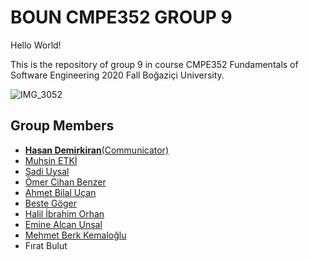 # BOUN CMPE352 GROUP 9

Hello World!

This is the repository of group 9 in course CMPE352 Fundamentals of Software Engineering 2020 Fall Boğaziçi University.  

![IMG_3052](https://user-images.githubusercontent.com/43812957/75096739-865d7480-55b3-11ea-9543-3db7871ae01f.jpg)

## Group Members

- [**Hasan Demirkiran**(Communicator)](https://github.com/bounswe/bounswe2020group9/wiki/Hasan-Demirkiran)
- [Muhsin ETKİ](https://github.com/bounswe/bounswe2020group9/wiki/Muhsin-ETKİ)
- [Şadi Uysal](https://github.com/bounswe/bounswe2020group9/wiki/Şadi-Uysal)
- [Ömer Cihan Benzer](https://github.com/bounswe/bounswe2020group9/wiki/%C3%96mer-Cihan-Benzer)
- [Ahmet Bilal Uçan](https://github.com/bounswe/bounswe2020group9/wiki/abu)
- [Beste Göger](https://github.com/bounswe/bounswe2020group9/wiki/Beste-Göger)
- [Halil İbrahim Orhan](https://github.com/bounswe/bounswe2020group9/wiki/Halil-İbrahim-Orhan)
- [Emine Alcan Unsal](https://github.com/bounswe/bounswe2020group9/wiki/Emine-Alcan-Unsal)
- [Mehmet Berk Kemaloğlu](https://github.com/bounswe/bounswe2020group9/wiki/Mehmet-Berk-Kemalo%C4%9Flu)
- Fırat Bulut

